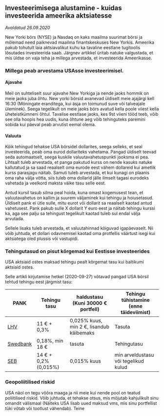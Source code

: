 ## Investeerimisega alustamine - kuidas investeerida ameerika aktsiatesse
_Avaldatud 26.09.2020_

New Yorki börs (NYSE) ja Nasdaq on kaks maailma suurimat börsi ja mõlemad need paiknevad maailma finantskeskuses New Yorkis.
Ameerika pakub tohutult laia aktsiavalikut kuhu ka tavaline eestlane tugitoolis lõsutades investeerida saab.
Järgnev artikkel üritab natuke valgustada, et mis üldse on vaja teha ja millega arvestada, et investeerida Ameerikasse.
   

### Millega peab arvestama USAsse investeerimisel.

#### Ajavahe

Meil on suhteliselt suur ajavahe New Yorkiga ja nende jaoks hommik on meie jaoks juba õhtu.
New yorki börsid avanevad üldiselt meie ajajärgi kell 16:30 (Mõningate eranditega, kui äsja on toimunud suve või talveajale üleminek).
Seega tegelikult on meie jaoks börs avatud kella poole viiest kella üheteistkümneni õhtul. Tavalise eestlase jaoks,
kes 9st viieni tööd teeb, võib see olla hoopis hea uudis, kuna õhtune aeg võib tehinguteks paremini sobida kui päeval peab
arvutist eemal olema.  

#### Valuuta

Kõik tehingud tehakse USA börsidel dollarites, seega selleks, et seal investeerida, peab oma eurod dollariteks vahetama.
Pangad üldiselt teevad seda automaatselt, seega kuskile valuutavahetuspunkti jooksma ei pea. Lihtsalt tuleb arvestada,
et panga pakutud kurss on nende kasuks natuke kallutatud ja sa saad reaalselt oma eurode eest vähem dollareid kui 
ametlik kurss parasjagu näitab. Samuti tuleb arvestada, et kui kunagi on plaanis oma raha välja võtta, siis tuleb
oma dollarid jälle ilmselt tagasi eurodeks vahetada ja veelkord maksta väike tasu selle eest.

Antud kursil tasub silma peal hoida, kuna omast kogemusest tean, et valuutavahetus on kallim ja suurem väljaminek kui 
tehingu ja hoiusetasud. Üldiselt pank ei ütle sulle, mitu eurot või dollarit sa reaalselt kaotad antud vahetusest.
Pank pakub sulle X dollarit Y euro eest ja näitab tehingu kurssi ka, aga see palju sa tehingust tegelikult kaotad 
tuleb sul endal välja arvutada.

Sellele lisaks tuleb arvestada, et valuutahinnad kõiguvad igapäevaselt. Nii võib juhtuda, et dollari odavnemisel
kaotad oma protfellis väärtust isegi kui aktsiatega oled plussis või vastupidi. 


### Tehingutasud on pisut kõrgemad kui Eestisse investeerides

USA aktsiaid ostes maksad tehingu pealt kõrgemat tasu kui baltikumi aktsiaid ostes.

Selle artikli kirjutamise hetkel (2020-09-27) võtavad pangad USA börsil tehtud tehingu eest järgmist tasu: 

| PANK | Tehingu tasu | haldustasu (Kuni 30000 € portfell)  | Tehingu tühistamine (enne täideviimist) |
| ---- | ------------ | ----------- | ---------- |
| [LHV](https://www.lhv.ee/et/hinnakiri)                                         | 11 € + 0,3%     | 0,025% kuus, min 2 €, lisandub käibemaks | Tasuta |
| [Swedbank](https://www.swedbank.ee/private/home/more/pricesrates?language=EST) | 0,18%, min 18 € | tasuta                                   | Tehingutasu |
| [SEB](https://www.seb.ee/hinnakiri)                                            | 14 € + 0,2% (0,015%) | 0,015% kuus                         | min arveldustasu või tegelikud kulud |

### Geopoliitilised riskid

USA näol on tegu võõra maaga ja nii meie kui nende pool on teatud poliitilised riskid. Võib juhtuda, et tehakse otsus, 
mis mõjutab kahjulikult sinu omandit välismaal (Näiteks USA lisab uued maksud vms, mis sinu portfellist tüki võtab või 
tootlust vähendab). Teine  

 